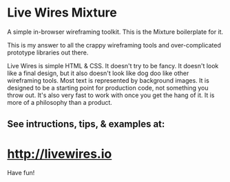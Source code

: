 Live Wires Mixture
=========

A simple in-browser wireframing toolkit. This is the Mixture boilerplate for it.

This is my answer to all the crappy wireframing tools and over-complicated prototype libraries out there.

Live Wires is simple HTML & CSS. It doesn't try to be fancy. It doesn't look like a final design, but it also doesn't look like dog doo like other wireframing tools. Most text is represented by background images. It is designed to be a starting point for production code, not something you throw out. It's also very fast to work with once you get the hang of it. It is more of a philosophy than a product.

## See intructions, tips, & examples at:

# http://livewires.io

Have fun!